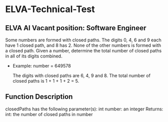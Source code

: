 # ELVA-Technical-Test
## ELVA AI Vacant position: Software Engineer

Some numbers are formed with closed paths. The digits 0, 4, 6 and 9 each have 1 closed path, and
8 has 2. None of the other numbers is formed with a closed path. Given a number, determine the
total number of closed paths in all of its digits combined.
- Example:
  number = 649578
  
  The digits with closed paths are 6, 4, 9 and 8. The total number of closed paths is 1 + 1 + 1 + 2 = 5.

## Function Description
  closedPaths has the following parameter(s):
    int number: an integer
  Returns:
    int: the number of closed paths in number

